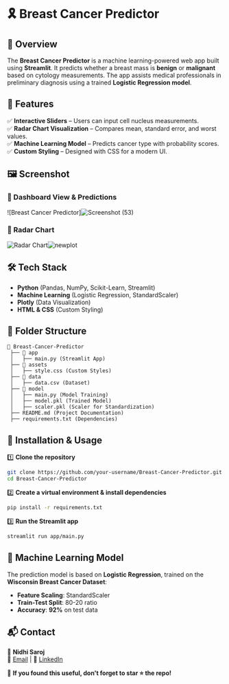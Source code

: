 # 🎗️ Breast Cancer Predictor

## 📌 Overview
The **Breast Cancer Predictor** is a machine learning-powered web app built using **Streamlit**. It predicts whether a breast mass is **benign** or **malignant** based on cytology measurements. The app assists medical professionals in preliminary diagnosis using a trained **Logistic Regression model**.

## 🚀 Features
✅ **Interactive Sliders** – Users can input cell nucleus measurements.  
✅ **Radar Chart Visualization** – Compares mean, standard error, and worst values.  
✅ **Machine Learning Model** – Predicts cancer type with probability scores.  
✅ **Custom Styling** – Designed with CSS for a modern UI.  

## 🖼️ Screenshot
### 🔹 Dashboard View & Predictions
![Breast Cancer Predictor]![Screenshot (53)](https://github.com/user-attachments/assets/83687b70-7673-4fd5-a220-b72ed43fc891)


### 🔹 Radar Chart
![Radar Chart](./assets/radar_chart.png)![newplot](https://github.com/user-attachments/assets/22fff4c8-4842-4ed5-9c31-04c7e8e62d4e)


## 🛠️ Tech Stack
- **Python** (Pandas, NumPy, Scikit-Learn, Streamlit)
- **Machine Learning** (Logistic Regression, StandardScaler)
- **Plotly** (Data Visualization)
- **HTML & CSS** (Custom Styling)

## 📂 Folder Structure
```
📂 Breast-Cancer-Predictor
 ├── 📂 app
 │   ├── main.py (Streamlit App)
 ├── 📂 assets
 │   ├── style.css (Custom Styles)
 ├── 📂 data
 │   ├── data.csv (Dataset)
 ├── 📂 model
 │   ├── main.py (Model Training)
 │   ├── model.pkl (Trained Model)
 │   ├── scaler.pkl (Scaler for Standardization)
 ├── README.md (Project Documentation)
 ├── requirements.txt (Dependencies)
```

## 🔧 Installation & Usage
1️⃣ **Clone the repository**
```bash
git clone https://github.com/your-username/Breast-Cancer-Predictor.git
cd Breast-Cancer-Predictor
```

2️⃣ **Create a virtual environment & install dependencies**
```bash
pip install -r requirements.txt
```

3️⃣ **Run the Streamlit app**
```bash
streamlit run app/main.py
```

## 🤖 Machine Learning Model
The prediction model is based on **Logistic Regression**, trained on the **Wisconsin Breast Cancer Dataset**:
- **Feature Scaling**: StandardScaler
- **Train-Test Split**: 80-20 ratio
- **Accuracy**: **92%** on test data

## 📬 Contact
👤 **Nidhi Saroj**  
📧 [Email](nidhisaroj964@gmail.com) | 🔗 [LinkedIn](https://www.linkedin.com/in/nidhi-saroj-705b362a6/)  

🌟 **If you found this useful, don't forget to star ⭐ the repo!**
